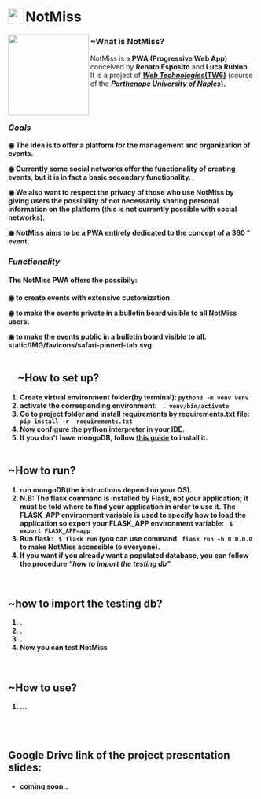 <h1><img align="left" width="32" height="32" src="../main/static/IMG/favicons/safari-pinned-tab.svg" >NotMiss</h1>
<img align="left" src="../main/static/IMG/logo/logo256x256.png" width="164" height="164"> <h3>~What is NotMiss?</h3>
NotMiss is a <strong>PWA (Progressive Web App)</strong> conceived by <b>Renato Esposito</b> and <b>Luca Rubino</b>. 
<br>It is a project of <a href="https://www.uniparthenope.it/ugov/degreecourse/43358"><i><b>Web Technologies</i>(TW6)</b></a> (course of the <b><i><a href="https://www.uniparthenope.it/">Parthenope University of Naples</a></i></strong>).
  
<br><br>
<h3><i>Goals</i></h3>

◉ The idea is to offer a platform for the management and organization of events.

◉ Currently some social networks offer the functionality of creating events, but it is in fact a basic secondary functionality.

◉ We also want to respect the privacy of those who use NotMiss by giving users the possibility of not necessarily sharing personal information on the platform (this is not currently possible with social networks).

◉ NotMiss aims to be a PWA entirely dedicated to the concept of a 360 ° event.

<h3><i>Functionality</i></h3>

<h4>The NotMiss PWA offers the possibily:</h4>

◉ to create events with extensive customization.
  
◉ to make the events private in a bulletin board visible to all NotMiss users.

◉ to make the events public in a bulletin board visible to all.
  <br>
  static/IMG/favicons/safari-pinned-tab.svg
  <br><br>
  
  <h2><img align="left" width="16" height="16" src="../main/static/IMG/dot.png"> ~How to set up?</h2>
  <ol> 
    <li> Create virtual environment folder(by terminal): <code>python3 -m venv venv</code></li>
    <!-- <li> if you don't have pip, install pip: <code> sudo apt install python3-pip </code> -->
    <li> activate the corresponding environment: <code> . venv/bin/activate</code>
    <li> Go to project folder and install requirements by requirements.txt file: <code> pip install -r  requirements.txt </code> 
    <li> Now configure the python interpreter in your IDE. </li>
    <li> If you don't have mongoDB, follow <a href="https://docs.mongodb.com/manual/tutorial/install-mongodb-on-ubuntu/"> this guide</a> to install it.</li>
    <br>
    </ol> 
      <h2> ~How to run?</h2>
  <ol> 
    <li> run mongoDB(the instructions depend on your OS). </li>
    <li> N.B: The flask command is installed by Flask, not your application; it must be told where to find your application in order to use it. The FLASK_APP environment variable is used to specify how to load the application so export your FLASK_APP environment variable: <code> $ export FLASK_APP=app</code></li>
    <li> Run flask: <code> $ flask run</code> (you can use command <code> flask run -h 0.0.0.0</code> to make NotMiss accessible to everyone).</li>
    <li> If you want if you already want a populated database, you can follow the procedure <i>"how to import the testing db"</i>
  </ol>
  <br>
    <h2> ~how to import the testing db?</h2>
    <ol> 
    <li>.</li>
    <li>. </li>
    <li> .</li>
    <li> Now you can test NotMiss</i>
  </ol>
  <br>
        <h2> ~How to use?</h2>
  <ol> 
    <li> ... </li>
     </ol>
     </br>
     </br>
     <h2> Google Drive link of the project presentation slides:</h2> 
     <ul> 
    <li>  coming soon..  </li>
     </ul>
    
    
